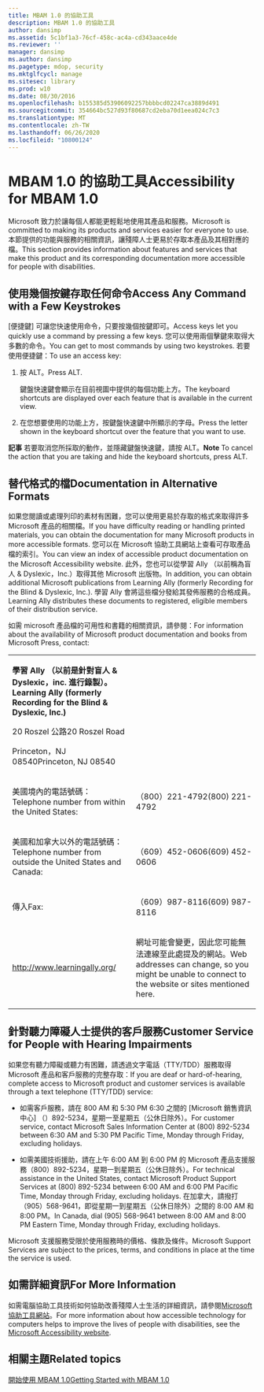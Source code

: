 ```yaml
---
title: MBAM 1.0 的協助工具
description: MBAM 1.0 的協助工具
author: dansimp
ms.assetid: 5c1bf1a3-76cf-458c-ac4a-cd343aace4de
ms.reviewer: ''
manager: dansimp
ms.author: dansimp
ms.pagetype: mdop, security
ms.mktglfcycl: manage
ms.sitesec: library
ms.prod: w10
ms.date: 08/30/2016
ms.openlocfilehash: b155385d53906092257bbbbcd02247ca3889d491
ms.sourcegitcommit: 354664bc527d93f80687cd2eba70d1eea024c7c3
ms.translationtype: MT
ms.contentlocale: zh-TW
ms.lasthandoff: 06/26/2020
ms.locfileid: "10800124"
---
```

# <span data-ttu-id="1ffe2-103">MBAM 1.0 的協助工具</span><span class="sxs-lookup"><span data-stu-id="1ffe2-103">Accessibility for MBAM 1.0</span></span>


<span data-ttu-id="1ffe2-104">Microsoft 致力於讓每個人都能更輕鬆地使用其產品和服務。</span><span class="sxs-lookup"><span data-stu-id="1ffe2-104">Microsoft is committed to making its products and services easier for everyone to use.</span></span> <span data-ttu-id="1ffe2-105">本節提供的功能與服務的相關資訊，讓殘障人士更易於存取本產品及其相對應的檔。</span><span class="sxs-lookup"><span data-stu-id="1ffe2-105">This section provides information about features and services that make this product and its corresponding documentation more accessible for people with disabilities.</span></span>

## <span data-ttu-id="1ffe2-106">使用幾個按鍵存取任何命令</span><span class="sxs-lookup"><span data-stu-id="1ffe2-106">Access Any Command with a Few Keystrokes</span></span>


<span data-ttu-id="1ffe2-107">[便捷鍵] 可讓您快速使用命令，只要按幾個按鍵即可。</span><span class="sxs-lookup"><span data-stu-id="1ffe2-107">Access keys let you quickly use a command by pressing a few keys.</span></span> <span data-ttu-id="1ffe2-108">您可以使用兩個擊鍵來取得大多數的命令。</span><span class="sxs-lookup"><span data-stu-id="1ffe2-108">You can get to most commands by using two keystrokes.</span></span> <span data-ttu-id="1ffe2-109">若要使用便捷鍵：</span><span class="sxs-lookup"><span data-stu-id="1ffe2-109">To use an access key:</span></span>

1.  <span data-ttu-id="1ffe2-110">按 ALT。</span><span class="sxs-lookup"><span data-stu-id="1ffe2-110">Press ALT.</span></span>

    <span data-ttu-id="1ffe2-111">鍵盤快速鍵會顯示在目前視圖中提供的每個功能上方。</span><span class="sxs-lookup"><span data-stu-id="1ffe2-111">The keyboard shortcuts are displayed over each feature that is available in the current view.</span></span>

2.  <span data-ttu-id="1ffe2-112">在您想要使用的功能上方，按鍵盤快速鍵中所顯示的字母。</span><span class="sxs-lookup"><span data-stu-id="1ffe2-112">Press the letter shown in the keyboard shortcut over the feature that you want to use.</span></span>

<span data-ttu-id="1ffe2-113">**記事** 若要取消您所採取的動作，並隱藏鍵盤快速鍵，請按 ALT。</span><span class="sxs-lookup"><span data-stu-id="1ffe2-113">**Note** To cancel the action that you are taking and hide the keyboard shortcuts, press ALT.</span></span>

 

## <span data-ttu-id="1ffe2-114">替代格式的檔</span><span class="sxs-lookup"><span data-stu-id="1ffe2-114">Documentation in Alternative Formats</span></span>


<span data-ttu-id="1ffe2-115">如果您閱讀或處理列印的素材有困難，您可以使用更易於存取的格式來取得許多 Microsoft 產品的相關檔。</span><span class="sxs-lookup"><span data-stu-id="1ffe2-115">If you have difficulty reading or handling printed materials, you can obtain the documentation for many Microsoft products in more accessible formats.</span></span> <span data-ttu-id="1ffe2-116">您可以在 Microsoft 協助工具網站上查看可存取產品檔的索引。</span><span class="sxs-lookup"><span data-stu-id="1ffe2-116">You can view an index of accessible product documentation on the Microsoft Accessibility website.</span></span> <span data-ttu-id="1ffe2-117">此外，您也可以從學習 Ally （以前稱為盲人 & Dyslexic，Inc.）取得其他 Microsoft 出版物。</span><span class="sxs-lookup"><span data-stu-id="1ffe2-117">In addition, you can obtain additional Microsoft publications from Learning Ally (formerly Recording for the Blind & Dyslexic, Inc.).</span></span> <span data-ttu-id="1ffe2-118">學習 Ally 會將這些檔分發給其發佈服務的合格成員。</span><span class="sxs-lookup"><span data-stu-id="1ffe2-118">Learning Ally distributes these documents to registered, eligible members of their distribution service.</span></span>

<span data-ttu-id="1ffe2-119">如需 microsoft 產品檔的可用性和書籍的相關資訊，請參閱：</span><span class="sxs-lookup"><span data-stu-id="1ffe2-119">For information about the availability of Microsoft product documentation and books from Microsoft Press, contact:</span></span>

<table>
<colgroup>
<col width="50%" />
<col width="50%" />
</colgroup>
<tbody>
<tr class="odd">
<td align="left"><p><strong><span data-ttu-id="1ffe2-120">學習 Ally （以前是針對盲人 &amp; Dyslexic，inc. 進行錄製）。</span><span class="sxs-lookup"><span data-stu-id="1ffe2-120">Learning Ally (formerly Recording for the Blind &amp; Dyslexic, Inc.)</span></span></strong></p>
<p><span data-ttu-id="1ffe2-121">20 Roszel 公路</span><span class="sxs-lookup"><span data-stu-id="1ffe2-121">20 Roszel Road</span></span></p>
<p><span data-ttu-id="1ffe2-122">Princeton，NJ 08540</span><span class="sxs-lookup"><span data-stu-id="1ffe2-122">Princeton, NJ 08540</span></span></p></td>
<td align="left"><p></p></td>
</tr>
<tr class="even">
<td align="left"><p><span data-ttu-id="1ffe2-123">美國境內的電話號碼：</span><span class="sxs-lookup"><span data-stu-id="1ffe2-123">Telephone number from within the United States:</span></span></p></td>
<td align="left"><p><span data-ttu-id="1ffe2-124">（800）221-4792</span><span class="sxs-lookup"><span data-stu-id="1ffe2-124">(800) 221-4792</span></span></p></td>
</tr>
<tr class="odd">
<td align="left"><p><span data-ttu-id="1ffe2-125">美國和加拿大以外的電話號碼：</span><span class="sxs-lookup"><span data-stu-id="1ffe2-125">Telephone number from outside the United States and Canada:</span></span></p></td>
<td align="left"><p><span data-ttu-id="1ffe2-126">（609）452-0606</span><span class="sxs-lookup"><span data-stu-id="1ffe2-126">(609) 452-0606</span></span></p></td>
</tr>
<tr class="even">
<td align="left"><p><span data-ttu-id="1ffe2-127">傳入</span><span class="sxs-lookup"><span data-stu-id="1ffe2-127">Fax:</span></span></p></td>
<td align="left"><p><span data-ttu-id="1ffe2-128">（609）987-8116</span><span class="sxs-lookup"><span data-stu-id="1ffe2-128">(609) 987-8116</span></span></p></td>
</tr>
<tr class="odd">
<td align="left"><p><a href="https://go.microsoft.com/fwlink/?linkid=239" data-raw-source="[http://www.learningally.org/](https://go.microsoft.com/fwlink/?linkid=239)">http://www.learningally.org/</a></p></td>
<td align="left"><p><span data-ttu-id="1ffe2-129">網址可能會變更，因此您可能無法連線至此處提及的網站。</span><span class="sxs-lookup"><span data-stu-id="1ffe2-129">Web addresses can change, so you might be unable to connect to the website or sites mentioned here.</span></span></p></td>
</tr>
</tbody>
</table>

 

## <span data-ttu-id="1ffe2-130">針對聽力障礙人士提供的客戶服務</span><span class="sxs-lookup"><span data-stu-id="1ffe2-130">Customer Service for People with Hearing Impairments</span></span>


<span data-ttu-id="1ffe2-131">如果您有聽力障礙或聽力有困難，請透過文字電話（TTY/TDD）服務取得 Microsoft 產品和客戶服務的完整存取：</span><span class="sxs-lookup"><span data-stu-id="1ffe2-131">If you are deaf or hard-of-hearing, complete access to Microsoft product and customer services is available through a text telephone (TTY/TDD) service:</span></span>

-   <span data-ttu-id="1ffe2-132">如需客戶服務，請在 800 AM 和 5:30 PM 6:30 之間的 [Microsoft 銷售資訊中心] （）892-5234，星期一至星期五（公休日除外）。</span><span class="sxs-lookup"><span data-stu-id="1ffe2-132">For customer service, contact Microsoft Sales Information Center at (800) 892-5234 between 6:30 AM and 5:30 PM Pacific Time, Monday through Friday, excluding holidays.</span></span>

-   <span data-ttu-id="1ffe2-133">如需美國技術援助，請在上午 6:00 AM 到 6:00 PM 的 Microsoft 產品支援服務（800）892-5234，星期一到星期五（公休日除外）。</span><span class="sxs-lookup"><span data-stu-id="1ffe2-133">For technical assistance in the United States, contact Microsoft Product Support Services at (800) 892-5234 between 6:00 AM and 6:00 PM Pacific Time, Monday through Friday, excluding holidays.</span></span> <span data-ttu-id="1ffe2-134">在加拿大，請撥打（905）568-9641，即從星期一到星期五（公休日除外）之間的 8:00 AM 和 8:00 PM。</span><span class="sxs-lookup"><span data-stu-id="1ffe2-134">In Canada, dial (905) 568-9641 between 8:00 AM and 8:00 PM Eastern Time, Monday through Friday, excluding holidays.</span></span>

<span data-ttu-id="1ffe2-135">Microsoft 支援服務受限於使用服務時的價格、條款及條件。</span><span class="sxs-lookup"><span data-stu-id="1ffe2-135">Microsoft Support Services are subject to the prices, terms, and conditions in place at the time the service is used.</span></span>

## <span data-ttu-id="1ffe2-136">如需詳細資訊</span><span class="sxs-lookup"><span data-stu-id="1ffe2-136">For More Information</span></span>


<span data-ttu-id="1ffe2-137">如需電腦協助工具技術如何協助改善殘障人士生活的詳細資訊，請參閱[Microsoft 協助工具網站](https://go.microsoft.com/fwlink/?linkid=8431)。</span><span class="sxs-lookup"><span data-stu-id="1ffe2-137">For more information about how accessible technology for computers helps to improve the lives of people with disabilities, see the [Microsoft Accessibility website](https://go.microsoft.com/fwlink/?linkid=8431).</span></span>

## <span data-ttu-id="1ffe2-138">相關主題</span><span class="sxs-lookup"><span data-stu-id="1ffe2-138">Related topics</span></span>


[<span data-ttu-id="1ffe2-139">開始使用 MBAM 1.0</span><span class="sxs-lookup"><span data-stu-id="1ffe2-139">Getting Started with MBAM 1.0</span></span>](getting-started-with-mbam-10.md)

 

 





